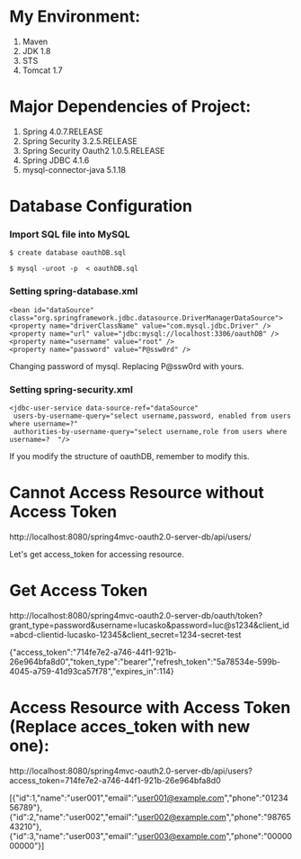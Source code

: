 My Environment:
===============================================

1. Maven
2. JDK 1.8
3. STS
4. Tomcat 1.7


Major Dependencies of Project:
===============================================

1. Spring 4.0.7.RELEASE
2. Spring Security 3.2.5.RELEASE
3. Spring Security Oauth2 1.0.5.RELEASE
4. Spring JDBC 4.1.6
5. mysql-connector-java 5.1.18


Database Configuration
===============================================
### Import SQL file into MySQL
	$ create database oauthDB.sql
	
	$ mysql -uroot -p  < oauthDB.sql

### Setting  spring-database.xml
	<bean id="dataSource" class="org.springframework.jdbc.datasource.DriverManagerDataSource">
	<property name="driverClassName" value="com.mysql.jdbc.Driver" />
	<property name="url" value="jdbc:mysql://localhost:3306/oauthDB" />
	<property name="username" value="root" />
	<property name="password" value="P@ssw0rd" />
</bean>

Changing password of mysql.
Replacing P@ssw0rd with yours.


### Setting spring-security.xml
	<jdbc-user-service data-source-ref="dataSource" 
	 users-by-username-query="select username,password, enabled from users where username=?"
	 authorities-by-username-query="select username,role from users where username=?  "/> 
				 
If you modify the structure of oauthDB, remember to modify this.


Cannot Access Resource without Access Token
===============================================================
http://localhost:8080/spring4mvc-oauth2.0-server-db/api/users/ 

Let's get access_token for accessing resource.

Get Access Token
===============================================================
http://localhost:8080/spring4mvc-oauth2.0-server-db/oauth/token?grant_type=password&username=lucasko&password=luc@s1234&client_id=abcd-clientid-lucasko-12345&client_secret=1234-secret-test 

{"access_token":"714fe7e2-a746-44f1-921b-26e964bfa8d0","token_type":"bearer","refresh_token":"5a78534e-599b-4045-a759-41d93ca57f78","expires_in":114}


Access Resource with Access Token (Replace acces_token with new one):
===============================================================
http://localhost:8080/spring4mvc-oauth2.0-server-db/api/users?access_token=714fe7e2-a746-44f1-921b-26e964bfa8d0

[{"id":1,"name":"user001","email":"user001@example.com","phone":"0123456789"},{"id":2,"name":"user002","email":"user002@example.com","phone":"9876543210"},{"id":3,"name":"user003","email":"user003@example.com","phone":"0000000000"}]

